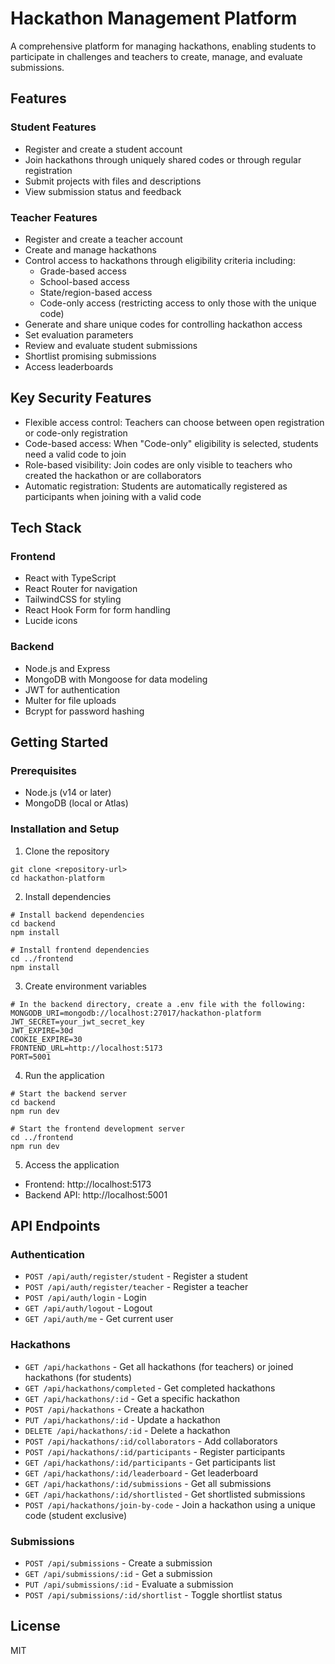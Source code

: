 # Hackathon Management Platform

A comprehensive platform for managing hackathons, enabling students to participate in challenges and teachers to create, manage, and evaluate submissions.

## Features

### Student Features
- Register and create a student account
- Join hackathons through uniquely shared codes or through regular registration
- Submit projects with files and descriptions
- View submission status and feedback

### Teacher Features
- Register and create a teacher account
- Create and manage hackathons
- Control access to hackathons through eligibility criteria including:
  - Grade-based access
  - School-based access
  - State/region-based access
  - Code-only access (restricting access to only those with the unique code)
- Generate and share unique codes for controlling hackathon access
- Set evaluation parameters
- Review and evaluate student submissions
- Shortlist promising submissions
- Access leaderboards

## Key Security Features
- Flexible access control: Teachers can choose between open registration or code-only registration
- Code-based access: When "Code-only" eligibility is selected, students need a valid code to join
- Role-based visibility: Join codes are only visible to teachers who created the hackathon or are collaborators 
- Automatic registration: Students are automatically registered as participants when joining with a valid code

## Tech Stack

### Frontend
- React with TypeScript
- React Router for navigation
- TailwindCSS for styling
- React Hook Form for form handling
- Lucide icons

### Backend
- Node.js and Express
- MongoDB with Mongoose for data modeling
- JWT for authentication
- Multer for file uploads
- Bcrypt for password hashing

## Getting Started

### Prerequisites
- Node.js (v14 or later)
- MongoDB (local or Atlas)

### Installation and Setup

1. Clone the repository
```
git clone <repository-url>
cd hackathon-platform
```

2. Install dependencies
```
# Install backend dependencies
cd backend
npm install

# Install frontend dependencies
cd ../frontend
npm install
```

3. Create environment variables
```
# In the backend directory, create a .env file with the following:
MONGODB_URI=mongodb://localhost:27017/hackathon-platform
JWT_SECRET=your_jwt_secret_key
JWT_EXPIRE=30d
COOKIE_EXPIRE=30
FRONTEND_URL=http://localhost:5173
PORT=5001
```

4. Run the application
```
# Start the backend server
cd backend
npm run dev

# Start the frontend development server
cd ../frontend
npm run dev
```

5. Access the application
- Frontend: http://localhost:5173
- Backend API: http://localhost:5001

## API Endpoints

### Authentication
- `POST /api/auth/register/student` - Register a student
- `POST /api/auth/register/teacher` - Register a teacher
- `POST /api/auth/login` - Login
- `GET /api/auth/logout` - Logout
- `GET /api/auth/me` - Get current user

### Hackathons
- `GET /api/hackathons` - Get all hackathons (for teachers) or joined hackathons (for students)
- `GET /api/hackathons/completed` - Get completed hackathons
- `GET /api/hackathons/:id` - Get a specific hackathon
- `POST /api/hackathons` - Create a hackathon
- `PUT /api/hackathons/:id` - Update a hackathon
- `DELETE /api/hackathons/:id` - Delete a hackathon
- `POST /api/hackathons/:id/collaborators` - Add collaborators
- `POST /api/hackathons/:id/participants` - Register participants
- `GET /api/hackathons/:id/participants` - Get participants list
- `GET /api/hackathons/:id/leaderboard` - Get leaderboard
- `GET /api/hackathons/:id/submissions` - Get all submissions
- `GET /api/hackathons/:id/shortlisted` - Get shortlisted submissions
- `POST /api/hackathons/join-by-code` - Join a hackathon using a unique code (student exclusive)

### Submissions
- `POST /api/submissions` - Create a submission
- `GET /api/submissions/:id` - Get a submission
- `PUT /api/submissions/:id` - Evaluate a submission
- `POST /api/submissions/:id/shortlist` - Toggle shortlist status

## License
MIT 